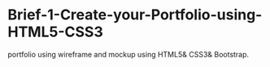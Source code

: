 # Brief-1-Create-your-Portfolio-using-HTML5-CSS3
portfolio using wireframe and mockup using HTML5&amp; CSS3&amp; Bootstrap.
